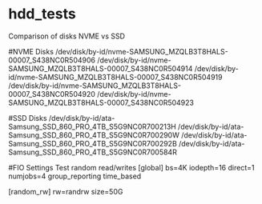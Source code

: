 # hdd_tests
Comparison of disks NVME vs SSD

#NVME Disks
/dev/disk/by-id/nvme-SAMSUNG_MZQLB3T8HALS-00007_S438NC0R504906 
/dev/disk/by-id/nvme-SAMSUNG_MZQLB3T8HALS-00007_S438NC0R504914 
/dev/disk/by-id/nvme-SAMSUNG_MZQLB3T8HALS-00007_S438NC0R504919 
/dev/disk/by-id/nvme-SAMSUNG_MZQLB3T8HALS-00007_S438NC0R504920 
/dev/disk/by-id/nvme-SAMSUNG_MZQLB3T8HALS-00007_S438NC0R504923 

#SSD Disks
/dev/disk/by-id/ata-Samsung_SSD_860_PRO_4TB_S5G9NC0R700213H
/dev/disk/by-id/ata-Samsung_SSD_860_PRO_4TB_S5G9NC0R700290W
/dev/disk/by-id/ata-Samsung_SSD_860_PRO_4TB_S5G9NC0R700292B
/dev/disk/by-id/ata-Samsung_SSD_860_PRO_4TB_S5G9NC0R700584R

#FIO Settings Test random read/writes
[global]
bs=4K
iodepth=16
direct=1
numjobs=4
group_reporting
time_based

[random_rw]
rw=randrw
size=50G
